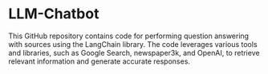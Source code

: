 # LLM-Chatbot
This GitHub repository contains code for performing question answering with sources using the LangChain library. The code leverages various tools and libraries, such as Google Search, newspaper3k, and OpenAI, to retrieve relevant information and generate accurate responses.
